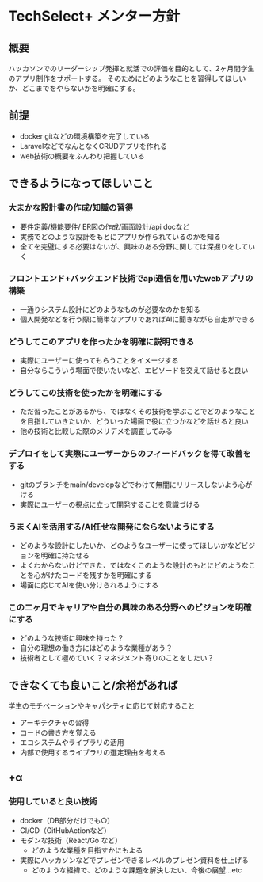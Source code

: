 # TechSelect+ メンター方針

## 概要

ハッカソンでのリーダーシップ発揮と就活での評価を目的として、2ヶ月間学生のアプリ制作をサポートする。
そのためにどのようなことを習得してほしいか、どこまでをやらないかを明確にする。

## 前提

- docker gitなどの環境構築を完了している
- LaravelなどでなんとなくCRUDアプリを作れる
- web技術の概要をふんわり把握している

## できるようになってほしいこと

### **大まかな設計書の作成/知識の習得**

- 要件定義/機能要件/ ER図の作成/画面設計/api docなど
- 実務でどのような設計をもとにアプリが作られているのかを知る
- 全てを完璧にする必要はないが、興味のある分野に関しては深掘りをしていく

### **フロントエンド+バックエンド技術でapi通信を用いたwebアプリの構築**

- 一通りシステム設計にどのようなものが必要なのかを知る
- 個人開発などを行う際に簡単なアプリであればAIに聞きながら自走ができる

### **どうしてこのアプリを作ったかを明確に説明できる**

- 実際にユーザーに使ってもらうことをイメージする
- 自分ならこういう場面で使いたいなど、エピソードを交えて話せると良い

### **どうしてこの技術を使ったかを明確にする**

- ただ習ったことがあるから、ではなくその技術を学ぶことでどのようなことを目指していきたいか、どういった場面で役に立つかなどを話せると良い
- 他の技術と比較した際のメリデメを調査してみる

### **デプロイをして実際にユーザーからのフィードバックを得て改善をする**

- gitのブランチをmain/developなどでわけて無闇にリリースしないよう心がける
- 実際にユーザーの視点に立って開発することを意識づける

### **うまくAIを活用する/AI任せな開発にならないようにする**

- どのような設計にしたいか、どのようなユーザーに使ってほしいかなどビジョンを明確に持たせる
- よくわからないけどできた、ではなくこのような設計のもとにどのようなことを心がけたコードを残すかを明確にする
- 場面に応じてAIを使い分けられるようにする

### **この二ヶ月でキャリアや自分の興味のある分野へのビジョンを明確にする**

- どのような技術に興味を持った？
- 自分の理想の働き方にはどのような業種があう？
- 技術者として極めていく？マネジメント寄りのことをしたい？

## できなくても良いこと/余裕があれば

学生のモチベーションやキャパシティに応じて対応すること

- アーキテクチャの習得
- コードの書き方を覚える
- エコシステムやライブラリの活用
- 内部で使用するライブラリの選定理由を考える

## +α

### 使用していると良い技術

- docker（DB部分だけでも○）
- CI/CD（GitHubActionなど）
- モダンな技術（React/Go など）
  - どのような業種を目指すかにもよる
- 実際にハッカソンなどでプレゼンできるレベルのプレゼン資料を仕上げる
  - どのような経緯で、どのような課題を解決したい、今後の展望...etc
